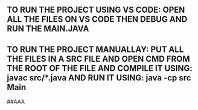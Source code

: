 ## TO RUN THE PROJECT USING VS CODE: OPEN ALL THE FILES ON VS CODE THEN DEBUG AND RUN THE MAIN.JAVA
## TO RUN THE PROJECT MANUALLAY: PUT ALL THE FILES IN A SRC FILE AND OPEN CMD FROM THE ROOT OF THE FILE AND COMPILE IT USING:  javac src/*.java AND RUN IT USING: java -cp src Main
##AAA
